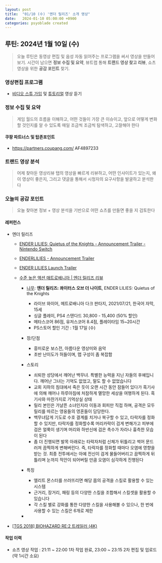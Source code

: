 ```yaml
---
layout: post
title:  "01/10 (수) '엔더 릴리즈' 소개 영상"
date:   2024-01-10 05:00:00 +0900
categories: psyoblade created
---
```




## 루틴: 2024년 1월 10일 (수)

>   오늘 루틴은 동영상 편집 및 음성 자동 읽어주는 프로그램을 써서 영상을 만들어 보기. 시간이 남으면 **정보 수집 및 요약**, 뷰트랩 통해 **트랜드 영상 찾고 리뷰**, 쇼츠 영상을 위한 **공감 포인트** 찾기.

### 영상편집 프로그램

* [비디오 스튜 가입](https://vs-onlineclass.oopy.io/) 및 [튜토리얼](https://www.youtube.com/watch?v=efqGIMpaV6g) 영상 듣기

### 정보 수집 및 요약

>   게임 월드의 흐름을 이해하고, 어떤 것들이 가장 큰 이슈이고, 앞으로 어떻게 변화할 것인지를 알 수 있도록 매일 조금씩 조금씩 탐색하고, 고찰해야 한다

#### 쿠팡 파트너스 및 탑존포인트

* https://partners.coupang.com/ AF4897233

### 트랜드 영상 분석

>   어제 찾아둔 영상리뷰 탭의 영상을 빠르게 리뷰하고, 어떤 인사이트가 있는지, 왜 이 영상이 좋은지, 그리고 댓글을 통해서 시청자의 요구사항을 발굴하고 분석한다

### 오늘의 공감 포인트

>   오늘 찾아본 정보 + 영상 분석을 기반으로 어떤 쇼츠를 만들면 좋을 지 검토한다

#### 레퍼런스

* 엔더 릴리즈

  * [ENDER LILIES: Quietus of the Knights - Announcement Trailer - Nintendo Switch](https://www.youtube.com/watch?v=QZ6-34S7-mo)

  * [ENDERLILIES - Announcement Trailer](https://www.youtube.com/watch?v=0s0Vjubrr7o)

  * [ENDER LILIES Launch Trailer](https://www.youtube.com/watch?v=i2O6YbhDVsQ)

  * [수준 높은 액션 매트로배니아 | 엔더 릴리즈 리뷰](https://www.youtube.com/watch?v=8spo25fo5i0)

    * [나무](https://namu.wiki/w/ENDER%20LILIES:%20Quietus%20of%20the%20Knights): **엔더 릴리즈: 콰이터스 오브 더 나이트**, ENDER LILIES: Quietus of the Knights
      * 라이브 와이어, 메트로배니아 다크 판타지, 2021/07/21, 한국어 자막, 15세
      * 싱글 플레이, PS4 스탠다드 30,800 - 15,400 (50% 할인)
      * 메타스코어 86점, 유저스코어 8.4점, 플레이타임 15~20시간
      * PS스토어 할인 기간 : 1월 17일 (수)
    * 장/단점
      * 흥미로운 보스전, 아름다운 영상미와 음악
      * 초반 난이도가 허들이며, 맵 구성이 좀 복잡함
    * 스토리
      * 쇠퇴한 성당에서 깨어난 백무녀. 특별한 능력을 지닌 자들의 후예입니다. 깨어난 그녀는 기억도 없었고, 말도 할 수 없었습니다
      * 교회 지하의 침대에서 죽은 듯이 오랜 시간 동안 잠들어 있다가 흑기사에 의해 깨어나 하루아침에 처참하게 멸망한 세상을 여행하게 된다. 흑기사와 마찬가지로 기억상실 상태
      * 릴리 본인은 가냘픈 소녀인지라 이동과 회피만 직접 하며, 공격은 모두 릴리를 따르는 영웅들의 영혼들이 담당한다.
      * 백무녀답게 기도로 수호 결계를 치거나 복구할 수 있고, 타락자를 정화할 수 있지만, 타락자를 정화할수록 머리카락이 검게 변해가고 피부에 검은 얼룩이 생기며 머리와 하반신에 검은 촉수가 자라나 흉측한 모습이 된다
      * 좀 더 진행되면 발목 아래로는 타락자처럼 신체가 뒤틀리고 썩어 문드러져 끔찍하게 변해버린다. 즉, 타락자를 정화할 때마다 오염에 영향을 받는 것. 최종 전투에서는 아예 전신이 검게 물들어버리고 끔찍하게 뒤틀리며 눈까지 적안이 되어버릴 만큼 오염이 심각하게 진행된다

    * 특징
      * 엘리트 몬스터를 쓰러뜨리면 해당 몹의 공격을 스킬로 활용할 수 있는 시스템
      * 근거리, 장거리, 패링 등의 다양한 스킬을 조합해서 스킬셋을 활용할 수 있습니다
      * 각 스킬 별로 강화를 통한 다양한 스킬을 사용해볼 수 있으나, 한 번에 사용할 수 있는 스킬은 6개로 제한
    * 

* [[TGS 2018] BIOHAZARD RE:2 트레일러 (4K)](https://www.youtube.com/watch?v=ymwVAY9oTqw)

#### 작업 이력

* 쇼츠 영상 작업 : 21:11 ~ 22:00 1차 작업 완료, 23:00 ~ 23:15 2차 편집 및 업로드 (약 1시간 소요)